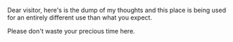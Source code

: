 Dear visitor, here's is the dump of my thoughts and this place is being used for an entirely different use than what you expect.

Please don't waste your precious time here.
